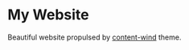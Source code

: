 # My Website

Beautiful website propulsed by [content-wind](https://github.com/Atinux/content-wind) theme.
